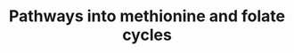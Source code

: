 ---
annotations:
- id: PW:0000189
  parent: regulatory pathway
  type: Pathway Ontology
  value: folate mediated one-carbon metabolic pathway
- id: DOID:0060041
  parent: disease of mental health
  type: Disease Ontology
  value: autism spectrum disorder
- id: PW:0000790
  parent: signaling pathway
  type: Pathway Ontology
  value: epinephrine signaling pathway
- id: PW:0000140
  parent: regulatory pathway
  type: Pathway Ontology
  value: folate metabolic pathway
- id: PW:0001166
  parent: classic metabolic pathway
  type: Pathway Ontology
  value: endocannabinoid metabolic pathway
- id: PW:0000217
  parent: classic metabolic pathway
  type: Pathway Ontology
  value: tetrahydrobiopterin metabolic pathway
- id: PW:0000407
  parent: classic metabolic pathway
  type: Pathway Ontology
  value: neurotransmitter metabolic pathway
- id: PW:0001282
  parent: classic metabolic pathway
  type: Pathway Ontology
  value: kynurenine metabolic pathway
- id: PW:0000048
  parent: regulatory pathway
  type: Pathway Ontology
  value: methionine cycle/metabolic pathway
- id: DOID:2030
  parent: disease of mental health
  type: Disease Ontology
  value: anxiety disorder
- id: DOID:14320
  parent: disease of mental health
  type: Disease Ontology
  value: generalized anxiety disorder
- id: PW:0001164
  parent: signaling pathway
  type: Pathway Ontology
  value: endocannabinoid signaling pathway
- id: DOID:1094
  parent: disease of mental health
  type: Disease Ontology
  value: attention deficit hyperactivity disorder
authors:
- Alexmadsen1
- Eweitz
- AlexanderPico
- Egonw
- Sikeda
citedin: ''
communities: []
description: Cobalamin (B12) and folate (B9) are two B vitamins that are essential
  for the folate cycle and methionine cycle, which are part of one-carbon metabolism.
  The folate cycle is located in the cytoplasm and mitochondria, and uses serine and
  glycine as inputs. The folate cycle is dependent on B12 to generate the active forms
  of vitamin B9. The methionine cycle requires methionine to produce cysteine, which
  is a key component of the trans-sulfuration pathway. The enzyme methionine synthase
  uses B12 as a cofactor to convert homocysteine to methionine.
last-edited: 2025-07-20
ndex: null
organisms:
- Homo sapiens
redirect_from:
- /index.php/Pathway:WP5488
- /instance/WP5488
- /instance/WP5488_r140028
revision: r140028
schema-jsonld:
- '@context': https://schema.org/
  '@id': https://wikipathways.github.io/pathways/WP5488.html
  '@type': Dataset
  creator:
    '@type': Organization
    name: WikiPathways
  description: Cobalamin (B12) and folate (B9) are two B vitamins that are essential
    for the folate cycle and methionine cycle, which are part of one-carbon metabolism.
    The folate cycle is located in the cytoplasm and mitochondria, and uses serine
    and glycine as inputs. The folate cycle is dependent on B12 to generate the active
    forms of vitamin B9. The methionine cycle requires methionine to produce cysteine,
    which is a key component of the trans-sulfuration pathway. The enzyme methionine
    synthase uses B12 as a cofactor to convert homocysteine to methionine.
  keywords:
  - 10-formyl-THF
  - 5, 10-MTHFPG
  - 5-10MeTHF
  - 5-MTHF
  - ABCD4
  - AHCY
  - ALDH1L2
  - ALPI
  - ALPL
  - AMN
  - AOX1
  - AdoCbl
  - B2
  - B9
  - BHMT
  - CBLIF
  - CBS
  - CD320
  - CUBN
  - Ca²⁺
  - Cbl
  - DHF
  - DHFR
  - DNMT1
  - FAD
  - FLAD1
  - FMN
  - FOLH1
  - FOLR1
  - FOLR2
  - GNMT
  - HCFC1 (cblX)
  - LMBRD1
  - MAT1A
  - MAT2B
  - MMAA
  - MMAB
  - MMACHC
  - MMADHC
  - MMUT
  - MTHFD1
  - MTHFR
  - MTR
  - MTRR
  - MeCbl(III)alamin
  - Met
  - Methylmalonyl-CoA
  - Mg²⁺
  - Mo-MPT
  - NGLY1
  - PA
  - PDXK
  - PL
  - PLP
  - PM
  - PMP
  - PN
  - PNG
  - PNP
  - PNPO
  - R-cob(III)alamin
  - RFK
  - SAH
  - SAMe
  - SHMT1
  - SLC19A1
  - SLC46A1
  - SLC52A1
  - SLC52A2
  - SLC52A3
  - Succinyl-CoA
  - TCN1
  - TCN2
  - THF
  - THF-polyglutamate
  - TYMS
  - Zn2+
  - Zn²⁺
  - acetate
  - cbLAMMAA
  - cob(I)alamin
  - cob(II)alamin
  - cobalamins
  - cystathionine
  - glycine
  - glycine betaine
  - homocysteine
  - hydroxocobalamin
  - sarcosine
  - serine
  - vitamin B12
  - vitamin B6
  license: CC0
  name: Pathways into methionine and folate cycles
seo: CreativeWork
title: Pathways into methionine and folate cycles
wpid: WP5488
---